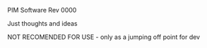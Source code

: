 PIM Software Rev 0000 

Just thoughts and ideas

NOT RECOMENDED FOR USE - only as a jumping off point for dev
